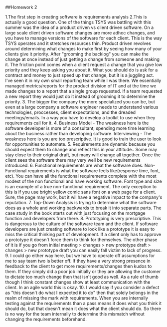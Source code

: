 ##Homework 2

1.The first step in creating software is requirements analysis
2.This is actually a good question. One of the things TSYS was battling with this summer was the idea of a product driven vs client driven software. On a large scale client driven software changes
are more adhoc changes, and you have to manage versions of the software for each client. This is the way TSYS operates and it stretches resources thin. Product driven revolves around determining what changes to 
make first by seeing how many of your clients give it priority. After "grooming the backlog" you can make the change at once instead of just getting a change from someone and making it. The friction point comes 
when a client request a change that you give low priority and they keep asking you about it. What you should do is ask for a contract and money to just speed up that change, but it is a juggling act. I've seen it in my 
own small reporting team while I was there. We essentially managed metrics/reports for the product division of IT and at the time we made changes to a report that a single group requested. If a team requested a new report
they would just do it instead of grooming it to determine the priority. 
3. The bigger the company the more specialized you can be, but even at a large company a software engineer needs to understand various technologies, proccesses, client expectations, and the dreaded meetings/emails. In a way you have to develop
a toolkit to use when they requirements call for it.
4. Business Model - The weakness here is the software developer is more of a consultant; spending more time learning about the business rather than developing software. Interviewing - The weakness here is you are too prescriptive. It is good to train the user to look for opportunities to automate.
5. Requirements are dynamic because you should expect them to change and reflect this in your attitude.. Some may stay close to their original draft, but many will change all together. Once the client sees the software there may very well be new requirements introduced.
6. Functional requirements are what the software does. Non-Functional requirements is what the software feels like(response time, font, etc). You can have all the functional requirements complete with the most modest of the non functional and have working software. 
Font type and size is an example of a true non-functional requirement. The only exception to this is if you use bright yellow comic sans font on a web page for a client. Sure, the page may work, but it wil have a negative impact to the company's reputation.
7. Top-Down Analysis is trying to determine what the software does as a whole and working backwards to break it into separate parts. The case study in the book starts out with just focusing on the mortgage function and developers from there.
8. Prototyping is very prescriptive. This is dangerous to the culture of the software team and the client.  If software developers are just creating software to look like a prototype it is easy to miss the critical thinking part of development. If a client only has to approve a prototype it doesn't
force them to think for themselves. The other phase of it is if you go from initial meeting > changes > new prototype draft > changes > new prototype draft you can easily fall victim to lack of progress. 
9. I could go either way here, but we have to operate off assumptions for me to say team two is better off. If they have a very strong presence in feedback to the client to get more requirements/changes then kudos to them. If they simply did a poor job initially or they are allowing the customer
to dictate too much change then that isn't good as well. As a rule of thumb though I think constant changes show at least communication with the client. In an agile world this is okay.
10. I would say if you consider a defect as "this doesn't do what I expected it to do" then that solely belongs in the realm of missing the mark with requirements. When you are internally testing against the requirements than a pass means it does what you think it should do, but that doesn't mean it does
what the client should do. So there is no way for the team internally to determine this mismatch without changing the requirements beforehand.

